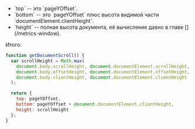 <ul>
<li>`top` -- это `pageYOffset`.</li>
<li>`bottom` -- это `pageYOffset` плюс высота видимой части `documentElement.clientHeight`.</li>
<li>`height` -- полная высота документа, её вычисление давно в главе [](/metrics-window).</li>
</ul>

Итого:

```js
function getDocumentScroll() {
  var scrollHeight = Math.max(
    document.body.scrollHeight, document.documentElement.scrollHeight,
    document.body.offsetHeight, document.documentElement.offsetHeight,
    document.body.clientHeight, document.documentElement.clientHeight
  );

  return {
    top: pageYOffset,
    bottom: pageYOffset + document.documentElement.clientHeight,
    height: scrollHeight
  };
}
```

